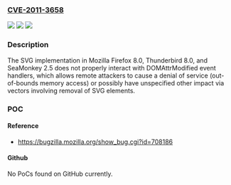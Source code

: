 ### [CVE-2011-3658](https://cve.mitre.org/cgi-bin/cvename.cgi?name=CVE-2011-3658)
![](https://img.shields.io/static/v1?label=Product&message=n%2Fa&color=blue)
![](https://img.shields.io/static/v1?label=Version&message=n%2Fa&color=blue)
![](https://img.shields.io/static/v1?label=Vulnerability&message=n%2Fa&color=brighgreen)

### Description

The SVG implementation in Mozilla Firefox 8.0, Thunderbird 8.0, and SeaMonkey 2.5 does not properly interact with DOMAttrModified event handlers, which allows remote attackers to cause a denial of service (out-of-bounds memory access) or possibly have unspecified other impact via vectors involving removal of SVG elements.

### POC

#### Reference
- https://bugzilla.mozilla.org/show_bug.cgi?id=708186

#### Github
No PoCs found on GitHub currently.

